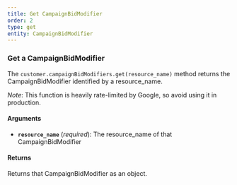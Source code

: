 ```yaml
---
title: Get CampaignBidModifier
order: 2
type: get
entity: CampaignBidModifier
---
```


### Get a CampaignBidModifier

The `customer.campaignBidModifiers.get(resource_name)` method returns the CampaignBidModifier identified by a resource_name.

_Note_: This function is heavily rate-limited by Google, so avoid using it in production.

#### Arguments

- **`resource_name`** (_required_): The resource_name of that CampaignBidModifier

#### Returns

Returns that CampaignBidModifier as an object.
